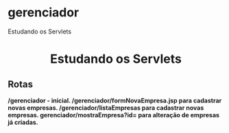 # gerenciador
Estudando os Servlets

<b>

<h1 align="center"> Estudando os Servlets </h1>

## Rotas

<p align="justify"> 

/gerenciador - inicial.
/gerenciador/formNovaEmpresa.jsp para cadastrar novas empresas. 
/gerenciador/listaEmpresas para cadastrar novas empresas.
gerenciador/mostraEmpresa?id= para alteração de empresas já criadas.

</p>
